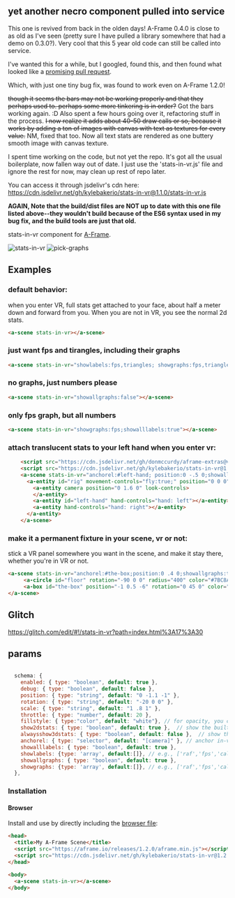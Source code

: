 ## yet another necro component pulled into service

This one is revived from back in the olden days! A-Frame 0.4.0 is close to as old as I've seen (pretty sure I have pulled a library somewhere that had a demo on 0.3.0?). Very cool that this 5 year old code can still be called into service.

I've wanted this for a while, but I googled, found this, and then found what looked like a [promising pull request](https://github.com/chenzlabs/stats-in-vr/pull/1
).

Which, with just one tiny bug fix, was found to work even on A-Frame 1.2.0!

~~though it seems the bars may not be working properly and that they perhaps used to. perhaps some more tinkering is in order?~~ Got the bars working again. :D Also spent a few hours going over it, refactoring stuff in the process. ~~I now realize it adds about 40-50 draw calls or so, because it works by adding a ton of images with canvas with text as textures for every value.~~ NM, fixed that too. Now all text stats are rendered as one buttery smooth image with canvas texture.

I spent time working on the code, but not yet the repo. It's got all the usual boilerplate, now fallen way out of date. I just use the 'stats-in-vr.js' file and ignore the rest for now, may clean up rest of repo later. 

You can access it through jsdelivr's cdn here: https://cdn.jsdelivr.net/gh/kylebakerio/stats-in-vr@1.1.0/stats-in-vr.js

**AGAIN, Note that the build/dist files are NOT up to date with this one file listed above--they wouldn't build because of the ES6 syntax used in my bug fix, and the build tools are just that old.**

stats-in-vr component for [A-Frame](https://aframe.io).

![stats-in-vr](https://user-images.githubusercontent.com/6391152/130007970-a512c190-0a4e-4f0d-8c40-0d8e1e9e58e8.png)
![pick-graphs](https://user-images.githubusercontent.com/6391152/130017676-8de7e02b-268e-4896-89cb-3006e5a8dd58.png)


## Examples

### default behavior:
when you enter VR, full stats get attached to your face, about half a meter down and forward from you. When you are not in VR, you see the normal 2d stats.
```html
<a-scene stats-in-vr></a-scene>
```

### just want fps and tirangles, including their graphs
```html
<a-scene stats-in-vr="showlabels:fps,triangles; showgraphs:fps,triangles"></a-scene>
```

### no graphs, just numbers please
```html
<a-scene stats-in-vr="showallgraphs:false"></a-scene>
```

### only fps graph, but all numbers
```html
<a-scene stats-in-vr="showgraphs:fps;showalllabels:true"></a-scene>
```

### attach translucent stats to your left hand when you enter vr:
```html
    <script src="https://cdn.jsdelivr.net/gh/donmccurdy/aframe-extras@v6.1.1/dist/aframe-extras.min.js"></script>
    <script src="https://cdn.jsdelivr.net/gh/kylebakerio/stats-in-vr@1.2.1/stats-in-vr.js"></script>
    <a-scene stats-in-vr="anchorel:#left-hand; position:0 -.5 0;showallgraphs:true;fillstyle:rgba(255, 255, 255, 0.5);">
      <a-entity id="rig" movement-controls="fly:true;" position="0 0 0">
        <a-entity camera position="0 1.6 0" look-controls>
        </a-entity>
        <a-entity id="left-hand" hand-controls="hand: left"></a-entity>
        <a-entity hand-controls="hand: right"></a-entity>
      </a-entity>
    </a-scene>
```

### make it a permanent fixture in your scene, vr or not:
stick a VR panel somewhere you want in the scene, and make it stay there, whether you're in VR or not.
```html
<a-scene stats-in-vr="anchorel:#the-box;position:0 .4 0;showallgraphs:true; alwaysshow3dstats:true; show2dstats:false;" >
     <a-circle id="floor" rotation="-90 0 0" radius="400" color="#7BC8A4"></a-circle>
     <a-box id="the-box" position="-1 0.5 -6" rotation="0 45 0" color="red"></a-box>
</a-scene>
```

## Glitch
https://glitch.com/edit/#!/stats-in-vr?path=index.html%3A17%3A30

## params
```js

  schema: {
    enabled: { type: "boolean", default: true },
    debug: { type: "boolean", default: false },
    position: { type: "string", default: "0 -1.1 -1" },
    rotation: { type: "string", default: "-20 0 0" },
    scale: { type: "string", default: "1 .8 1" },
    throttle: { type: "number", default: 20 },
    fillstyle: { type:"color", default: "white"}, // for opacity, you can try "rgba(255, 255, 255, 0.5)"
    show2dstats: { type: "boolean", default: true },  // show the built-in 'stats' component
    alwaysshow3dstats: { type: "boolean", default: false },  // show the built-in 'stats' component
    anchorel: { type: "selector", default: "[camera]" }, // anchor in-vr stats to something other than the camera
    showalllabels: { type: "boolean", default: true }, 
    showlabels: {type: 'array', default:[]}, // e.g., ['raf','fps','calls','entities']
    showallgraphs: { type: "boolean", default: true },
    showgraphs: {type: 'array', default:[]}, // e.g., ['raf','fps','calls','entities']
  },
```

### Installation

#### Browser

Install and use by directly including the [browser file](https://cdn.jsdelivr.net/gh/kylebakerio/stats-in-vr@1.2.1/stats-in-vr.js):

```html
<head>
  <title>My A-Frame Scene</title>
  <script src="https://aframe.io/releases/1.2.0/aframe.min.js"></script>
  <script src="https://cdn.jsdelivr.net/gh/kylebakerio/stats-in-vr@1.2.1/stats-in-vr.js"></script>
</head>

<body>
  <a-scene stats-in-vr></a-scene>
</body>
```

